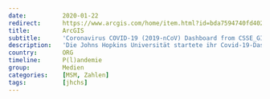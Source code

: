```yaml
---
date:          2020-01-22
redirect:      https://www.arcgis.com/home/item.html?id=bda7594740fd40299423467b48e9ecf6
title:         ArcGIS
subtitle:      'Coronavirus COVID-19 (2019-nCoV) Dashboard from CSSE_GISandData launched'
description:   'Die Johns Hopkins Universität startete ihr Covid-19-Dashboard. Als Erstellungsdatum wird der 22.01.2020 angegeben, die Google-Suche zeigt als Datum den 21.01.2020 an.'
country:       ORG
timeline:      P(l)andemie
group:         Medien
categories:    [MSM, Zahlen]
tags:          [jhchs]
---
```

